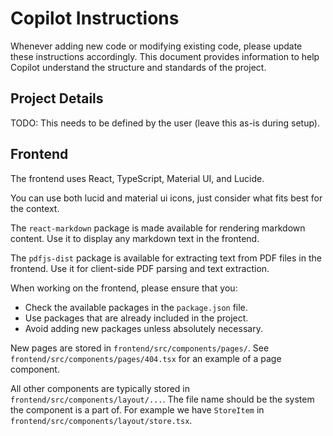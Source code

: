 # Copilot Instructions

Whenever adding new code or modifying existing code, please update these instructions accordingly.
This document provides information to help Copilot understand the structure and standards of the project.

## Project Details
TODO: This needs to be defined by the user (leave this as-is during setup).

## Frontend
The frontend uses React, TypeScript, Material UI, and Lucide.

You can use both lucid and material ui icons, just consider what fits best for the context.

The `react-markdown` package is made available for rendering markdown content. Use it to display any markdown text in the frontend.

The `pdfjs-dist` package is available for extracting text from PDF files in the frontend. Use it for client-side PDF parsing and text extraction.

When working on the frontend, please ensure that you:
- Check the available packages in the `package.json` file.
- Use packages that are already included in the project.
- Avoid adding new packages unless absolutely necessary.

New pages are stored in `frontend/src/components/pages/`.
See `frontend/src/components/pages/404.tsx` for an example of a page component.

All other components are typically stored in `frontend/src/components/layout/...`. The file name should be the system the component is a part of. For example we have `StoreItem` in `frontend/src/components/layout/store.tsx`.
